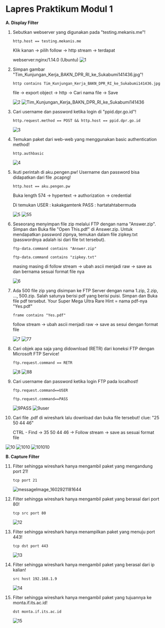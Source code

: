 # Lapres Praktikum Modul 1
**A. Display Filter**
1. Sebutkan webserver yang digunakan pada "testing.mekanis.me"!

   `http.host == testing.mekanis.me`
   
   Klik kanan -> pilih follow -> http stream -> terdapat
   
   webserver:nginx/1.14.0 (Ubuntu)
   ![1](https://user-images.githubusercontent.com/61223768/96330285-4f762a80-107e-11eb-9f25-c3985175564b.jpg)

2. Simpan gambar "Tim_Kunjungan_Kerja_BAKN_DPR_RI_ke_Sukabumi141436.jpg"!

   `http contains Tim_Kunjungan_Kerja_BAKN_DPR_RI_ke_Sukabumi141436.jpg`
   
   file -> export object -> http -> Cari nama file -> Save
   
   ![2](https://user-images.githubusercontent.com/61223768/96330137-112c3b80-107d-11eb-9591-1c1c7603e8f5.jpg)
![Tim_Kunjungan_Kerja_BAKN_DPR_RI_ke_Sukabumi141436](https://user-images.githubusercontent.com/61223768/96330113-df1ad980-107c-11eb-965c-21e773fd4956.jpg)
   
3. Cari username dan password ketika login di "ppid.dpr.go.id"!

   `http.request.method == POST && http.host == ppid.dpr.go.id`
   
   ![3](https://user-images.githubusercontent.com/61223768/96330312-792f5180-107e-11eb-9fdc-7217c0d0cf5b.jpg)

4. Temukan paket dari web-web yang menggunakan basic authentication method!

   `http.authbasic`
   
   ![4](https://user-images.githubusercontent.com/61223768/96330134-0ec9e180-107d-11eb-8da0-d374e975ff68.jpg)

5. Ikuti perintah di aku.pengen.pw! Username dan password bisa didapatkan dari file .pcapng!

   `http.host == aku.pengen.pw`
   
   Buka length 574 -> hypertext -> authorization -> credential
   
   Di temukan USER : kakakgamtenk PASS : hartatahtabermuda
   
   ![5](https://user-images.githubusercontent.com/61223768/96330283-4c7b3a00-107e-11eb-9f3b-d4bfc1afe79b.jpg)
![55](https://user-images.githubusercontent.com/61223768/96330224-de367780-107d-11eb-882b-6d7371f44d72.jpg)
   
6. Seseorang menyimpan file zip melalui FTP dengan nama "Answer.zip". Simpan dan Buka file "Open This.pdf" di Answer.zip. Untuk mendapatkan password zipnya, temukan dalam file zipkey.txt (passwordnya adalah isi dari file txt tersebut).

   ``ftp-data.command contains "Answer.zip"``
   
   ``ftp-data.command contains "zipkey.txt"``
   
   masing masing di follow stream -> ubah ascii menjadi raw -> save as dan bernama sesuai format file nya
   
   ![6](https://user-images.githubusercontent.com/61223768/96330219-db3b8700-107d-11eb-9676-09d463bdc40e.jpg)
   
7. Ada 500 file zip yang disimpan ke FTP Server dengan nama 1.zip, 2.zip, ..., 500.zip. Salah satunya berisi pdf yang berisi puisi. Simpan dan Buka file pdf tersebut. Your Super Mega Ultra Rare Hint = nama pdf-nya "Yes.pdf"

   `frame contains "Yes.pdf"`
   
   follow stream -> ubah ascii menjadi raw -> save as sesui dengan format file
   
   ![7](https://user-images.githubusercontent.com/61223768/96330220-dc6cb400-107d-11eb-86d3-bc3ab3ee25ce.jpg)
![77](https://user-images.githubusercontent.com/61223768/96330225-df67a480-107d-11eb-964c-a666d7ed94c4.jpg)
   
8. Cari objek apa saja yang didownload (RETR) dari koneksi FTP dengan Microsoft FTP Service!

   `ftp.request.command == RETR`
   
   ![8](https://user-images.githubusercontent.com/61223768/96330223-dd9de100-107d-11eb-949d-ab7ae45f6931.jpg)
![88](https://user-images.githubusercontent.com/61223768/96330226-e0003b00-107d-11eb-9aa4-985ee88e371e.jpg)
   
9. Cari username dan password ketika login FTP pada localhost!

   `ftp.request.command==USER`
   
   `ftp.request.command==PASS`
   
   ![9PASS](https://user-images.githubusercontent.com/61223768/96330465-a0d2e980-107f-11eb-84a3-9c1a57a7ff33.jpg)
![9user](https://user-images.githubusercontent.com/61223768/96330467-a4667080-107f-11eb-9a5c-2284163a4023.jpg)
   
10. Cari file .pdf di wireshark lalu download dan buka file tersebut! clue: "25 50 44 46"

     CTRL - Find -> 35 50 44 46 -> Follow stream -> save as sesuai format file
   
   ![10](https://user-images.githubusercontent.com/61223768/96330469-a8928e00-107f-11eb-9c5a-3354dc006df4.jpg)
   ![1010](https://user-images.githubusercontent.com/61223768/96330493-cd870100-107f-11eb-9585-d4cbe788ac8b.jpg)
![101010](https://user-images.githubusercontent.com/61223768/96330462-957fbe00-107f-11eb-8a66-e72d82af79bb.jpg)

**B. Capture Filter**

11. Filter sehingga wireshark hanya mengambil paket yang mengandung port 21!

    `tcp port 21`
    
    ![messageImage_1602921181644](https://user-images.githubusercontent.com/61223768/96332304-548ea600-108d-11eb-94e6-2ed2ec176db4.jpg)
    
12. Filter sehingga wireshark hanya mengambil paket yang berasal dari port 80!

    `tcp src port 80`
    
    ![12](https://user-images.githubusercontent.com/61223768/96330475-b5af7d00-107f-11eb-9884-48306ea4f72f.jpg)
    
13. Filter sehingga wireshark hanya menampilkan paket yang menuju port 443!

    `tcp dst port 443`
    
    ![13](https://user-images.githubusercontent.com/61223768/96330479-bba55e00-107f-11eb-8793-8ae9b323eacf.jpg)
    
14. Filter sehingga wireshark hanya mengambil paket yang berasal dari ip kalian!

    `src host 192.168.1.9`
    
    ![14](https://user-images.githubusercontent.com/61223768/96330488-c829b680-107f-11eb-88c7-967b2a25f4e2.jpg)

15. Filter sehingga wireshark hanya mengambil paket yang tujuannya ke monta.if.its.ac.id!

    `dst monta.if.its.ac.id`
    
    ![15](https://user-images.githubusercontent.com/61223768/96330489-c95ae380-107f-11eb-9e16-44996bccb5e7.jpg)
    
    
